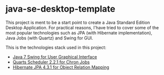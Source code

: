 java-se-desktop-template
========================
This project is ment to be a start point to create a Java Standard Edition Desktop Application. For practical reasons, I'have tried to cover some of the most popular technologies such as JPA (with Hibernate implementation), Java Jobs (with Quartz) and Swing for GUI.

This is the technologies stack used in this project:

* [Java 7 Swing for User Graphical Interface](http://docs.oracle.com/javase/8/docs/technotes/guides/swing/)
* [Quarts Scheduler 2.2.1 for Chron Jobs](http://quartz-scheduler.org/)
* [Hibernate JPA 4.3.1 for Object Relation Mapping](http://hibernate.org/orm/)
